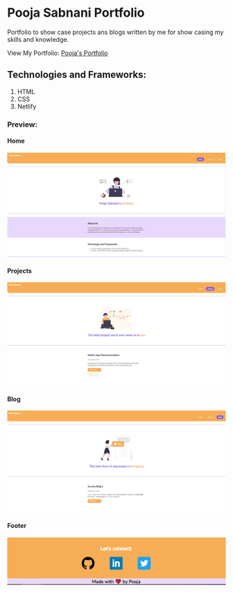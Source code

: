 # Pooja Sabnani Portfolio

Portfolio to show case projects ans blogs written by me for show casing my skills and knowledge.  

View My Portfolio: [Pooja's Portfolio](https://poojasabnani.netlify.app/)

## Technologies and Frameworks:
1. HTML
2. CSS
3. Netlify

<h3>Preview: </h3>

#### Home
![image](images/home.PNG)


#### Projects
![image](images/projects.PNG)


#### Blog
![image](images/blogs.PNG)


#### Footer
![image](images/footer.PNG)

